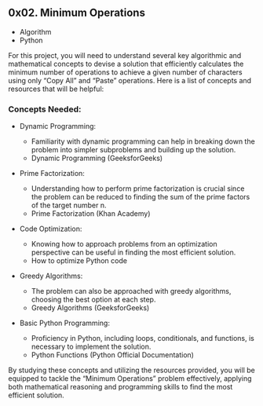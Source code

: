 ## 0x02. Minimum Operations
- Algorithm
- Python

For this project, you will need to understand several key algorithmic and mathematical concepts to devise a solution that efficiently calculates the minimum number of operations to achieve a given number of characters using only “Copy All” and “Paste” operations. Here is a list of concepts and resources that will be helpful:

### Concepts Needed:
- Dynamic Programming:

    * Familiarity with dynamic programming can help in breaking down the problem into simpler subproblems and building up the solution.
    * Dynamic Programming (GeeksforGeeks)

- Prime Factorization:

    * Understanding how to perform prime factorization is crucial since the problem can be reduced to finding the sum of the prime factors of the target number n.
    * Prime Factorization (Khan Academy)

- Code Optimization:

    * Knowing how to approach problems from an optimization perspective can be useful in finding the most efficient solution.
    * How to optimize Python code

- Greedy Algorithms:

    * The problem can also be approached with greedy algorithms, choosing the best option at each step.
    * Greedy Algorithms (GeeksforGeeks)

- Basic Python Programming:

    * Proficiency in Python, including loops, conditionals, and functions, is necessary to implement the solution.
    * Python Functions (Python Official Documentation)

By studying these concepts and utilizing the resources provided, you will be equipped to tackle the “Minimum Operations” problem effectively, applying both mathematical reasoning and programming skills to find the most efficient solution.
